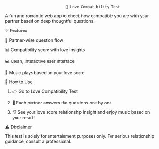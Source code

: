 
                                💖 Love Compatibility Test


A fun and romantic web app to check how compatible you are with your partner based on deep thoughtful questions.





✨ Features

💑 Partner-wise question flow

📊 Compatibility score with love insights

💻 Clean, interactive user interface

🎵 Music plays based on your love score





📝 How to Use

1. 👉 Go to Love Compatibility Test


2. 🧍 Each partner answers the questions one by one


3. 💘 See your love score,relationship insight and enjoy music based on your result!








⚠️ Disclaimer

This test is solely for entertainment purposes only. For serious relationship guidance, consult a professional.




